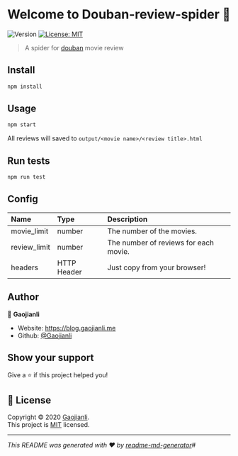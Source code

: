 <h1 align="center">Welcome to Douban-review-spider 👋</h1>
<p>
  <img alt="Version" src="https://img.shields.io/badge/version-v1.0.0-blue.svg?cacheSeconds=2592000" />
  <a href="https://github.com/Gaojianli/Douban-review-spider/blob/master/LICENSE" target="_blank">
    <img alt="License: MIT" src="https://img.shields.io/badge/License-MIT-yellow.svg" />
  </a>
</p>

> A spider for [douban](https://www.douban.com/) movie review

## Install

```sh
npm install
```

## Usage

```sh
npm start
```
All reviews will saved to `output/<movie name>/<review title>.html`

## Run tests

```sh
npm run test
```

## Config

|Name|Type|Description|
|:-|:-|:-|
|movie_limit|number|The number of the movies.|
|review_limit|number|The number of reviews for each movie.|
|headers|HTTP Header|Just copy from your browser!|

## Author

👤 **Gaojianli**

* Website: https://blog.gaojianli.me
* Github: [@Gaojianli](https://github.com/Gaojianli)

## Show your support

Give a ⭐️ if this project helped you!

## 📝 License

Copyright © 2020 [Gaojianli](https://github.com/Gaojianli).<br />
This project is [MIT](https://github.com/Gaojianli/Douban-review-spider/blob/master/LICENSE) licensed.

***
_This README was generated with ❤️ by [readme-md-generator](https://github.com/kefranabg/readme-md-generator)_#